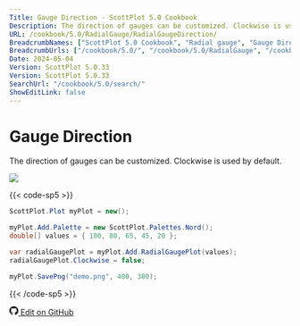 ```yaml
---
Title: Gauge Direction - ScottPlot 5.0 Cookbook
Description: The direction of gauges can be customized. Clockwise is used by default.
URL: /cookbook/5.0/RadialGauge/RadialGaugeDirection/
BreadcrumbNames: ["ScottPlot 5.0 Cookbook", "Radial gauge", "Gauge Direction"]
BreadcrumbUrls: ["/cookbook/5.0/", "/cookbook/5.0/RadialGauge", "/cookbook/5.0/RadialGauge/RadialGaugeDirection"]
Date: 2024-05-04
Version: ScottPlot 5.0.33
Version: ScottPlot 5.0.33
SearchUrl: "/cookbook/5.0/search/"
ShowEditLink: false
---
```


# Gauge Direction


The direction of gauges can be customized. Clockwise is used by default.

[![](/cookbook/5.0/images/RadialGaugeDirection.png?240504011455)](/cookbook/5.0/images/RadialGaugeDirection.png?240504011455)

{{< code-sp5 >}}

```cs
ScottPlot.Plot myPlot = new();

myPlot.Add.Palette = new ScottPlot.Palettes.Nord();
double[] values = { 100, 80, 65, 45, 20 };

var radialGaugePlot = myPlot.Add.RadialGaugePlot(values);
radialGaugePlot.Clockwise = false;

myPlot.SavePng("demo.png", 400, 300);

```

{{< /code-sp5 >}}

<a href='https://github.com/ScottPlot/ScottPlot/blob/main/src/ScottPlot5/ScottPlot5%20Cookbook/Recipes/PlotTypes/RadialGauge.cs'><svg xmlns="http://www.w3.org/2000/svg" width="16" height="16" fill="currentColor" class="mb-1 bi bi-github" viewBox="0 0 16 16">
  <path d="M8 0C3.58 0 0 3.58 0 8c0 3.54 2.29 6.53 5.47 7.59.4.07.55-.17.55-.38 0-.19-.01-.82-.01-1.49-2.01.37-2.53-.49-2.69-.94-.09-.23-.48-.94-.82-1.13-.28-.15-.68-.52-.01-.53.63-.01 1.08.58 1.23.82.72 1.21 1.87.87 2.33.66.07-.52.28-.87.51-1.07-1.78-.2-3.64-.89-3.64-3.95 0-.87.31-1.59.82-2.15-.08-.2-.36-1.02.08-2.12 0 0 .67-.21 2.2.82.64-.18 1.32-.27 2-.27s1.36.09 2 .27c1.53-1.04 2.2-.82 2.2-.82.44 1.1.16 1.92.08 2.12.51.56.82 1.27.82 2.15 0 3.07-1.87 3.75-3.65 3.95.29.25.54.73.54 1.48 0 1.07-.01 1.93-.01 2.2 0 .21.15.46.55.38A8.01 8.01 0 0 0 16 8c0-4.42-3.58-8-8-8"/>
</svg> Edit on GitHub</a>

